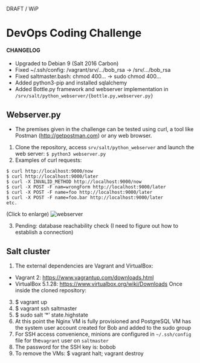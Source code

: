 DRAFT / WiP

# DevOps Coding Challenge

#### CHANGELOG

- Upgraded to Debian 9 (Salt 2016 Carbon)
- Fixed ~/.ssh/config: /vagrant/srv/.../bob_rsa -> /srv/.../bob_rsa
- Fixed saltmaster.bash: chmod 400... -> sudo chmod 400...
- Added python3-pip and installed sqlalchemy
- Added Bottle.py framework and webserver implementation in `/srv/salt/python_webserver/{bottle.py,webserver.py}`

## Webserver.py

- The premises given in the challenge can be tested using curl, a tool like Postman (http://getpostman.com) or any web browser.

1. Clone the repository, access `srv/salt/python_webserver` and launch the web server: `$ python3 webserver.py`
2. Examples of curl requests:
```
$ curl http://localhost:9000/now
$ curl http://localhost:9000/later
$ curl -X INVALID_METHOD http://localhost:9000/now
$ curl -X POST -F nam=wrongForm http://localhost:9000/later
$ curl -X POST -F name=foo http://localhost:9000/later
$ curl -X POST -F name=foo.bar http://localhost:9000/later
etc.
```
(Click to enlarge)
![webserver](https://raw.githubusercontent.com/i90rr/salt-cluster/master/extras/webserver.png)

3. Pending: database reachability check (I need to figure out how to establish a connection)

## Salt cluster

1. The external dependencies are Vagrant and VirtualBox:
- Vagrant 2: https://www.vagrantup.com/downloads.html
- VirtualBox 5.1.28: https://www.virtualbox.org/wiki/Downloads
Once inside the cloned repository:
3. $ vagrant up
4. $ vagrant ssh saltmaster
5. $ sudo salt ‘*’ state.highstate
6. At this point the Nginx VM is fully provisioned and PostgreSQL VM has the system user account created
for Bob and added to the sudo group
7. For SSH access convenience, minions are configured in `~/.ssh/config` file for the`vagrant` user
on `saltmaster`
8. The password for the SSH key is: bobob
9. To remove the VMs: $ vagrant halt; vagrant destroy
